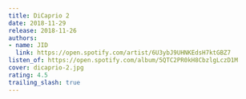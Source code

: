 ```yaml
---
title: DiCaprio 2
date: 2018-11-29
release: 2018-11-26
authors:
- name: JID
  link: https://open.spotify.com/artist/6U3ybJ9UHNKEdsH7ktGBZ7
listen_of: https://open.spotify.com/album/5QTC2PR0kH8CbzlgLczD1M
cover: dicaprio-2.jpg
rating: 4.5
trailing_slash: true
---
```

